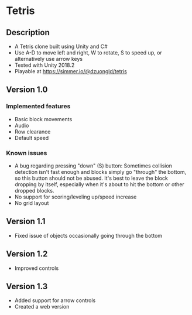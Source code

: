# Tetris

## Description

- A Tetris clone built using Unity and C#
- Use A-D to move left and right, W to rotate, S to speed up, or alternatively use arrow keys
- Tested with Unity 2018.2
- Playable at https://simmer.io/@dzuongld/tetris

## Version 1.0 

### Implemented features

- Basic block movements
- Audio
- Row clearance
- Default speed

### Known issues

- A bug regarding pressing "down" (S) button: Sometimes collision detection isn't fast enough and blocks simply go "through" the bottom, so this button should not be abused. It's best to leave the block dropping by itself, especially when it's about to hit the bottom or other dropped blocks.
- No support for scoring/leveling up/speed increase
- No grid layout

## Version 1.1

- Fixed issue of objects occasionally going through the bottom

## Version 1.2

- Improved controls

## Version 1.3

- Added support for arrow controls
- Created a web version
